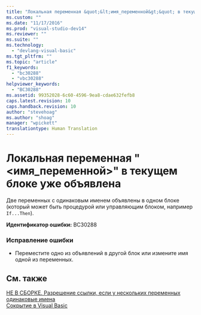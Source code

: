 ```yaml
---
title: "Локальная переменная &quot;&lt;имя_переменной&gt;&quot; в текущем блоке уже объявлена | Microsoft Docs"
ms.custom: ""
ms.date: "11/17/2016"
ms.prod: "visual-studio-dev14"
ms.reviewer: ""
ms.suite: ""
ms.technology: 
  - "devlang-visual-basic"
ms.tgt_pltfrm: ""
ms.topic: "article"
f1_keywords: 
  - "bc30288"
  - "vbc30288"
helpviewer_keywords: 
  - "BC30288"
ms.assetid: 99352028-6c60-4596-9ea8-cdae632fefb8
caps.latest.revision: 10
caps.handback.revision: 10
author: "stevehoag"
ms.author: "shoag"
manager: "wpickett"
translationtype: Human Translation
---
```

# Локальная переменная &quot;&lt;имя_переменной&gt;&quot; в текущем блоке уже объявлена
Две переменных с одинаковым именем объявлены в одном блоке \(который может быть процедурой или управляющим блоком, например `If...Then`\).  
  
 **Идентификатор ошибки:** BC30288  
  
### Исправление ошибки  
  
-   Переместите одно из объявлений в другой блок или измените имя одной из переменных.  
  
## См. также  
 [НЕ В СБОРКЕ. Разрешение ссылки, если у нескольких переменных одинаковые имена](http://msdn.microsoft.com/ru-ru/9601e39f-1911-44e1-ace5-3f6e090408b9)   
 [Сокрытие в Visual Basic](../../visual-basic/programming-guide/language-features/declared-elements/shadowing.md)